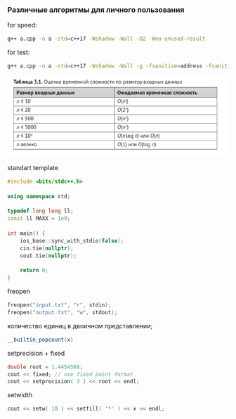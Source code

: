 ### Различные алгоритмы для личного пользования


for speed:  
```bash
g++ a.cpp -o a -std=c++17 -Wshadow -Wall -O2 -Wno-unused-result
```
  
for test:
```bash
g++ a.cpp -o a -std=c++17 -Wshadow -Wall -g -fsanitize=address -fsanitize=undefined -D_GLIBCXX_DEBUG
```  

![Comparsion of difficults](img/difficult_cmp.png)

standart template
```c++
#include <bits/stdc++.h>

using namespace std;

typedef long long ll;
const ll MAXX = 1e9;

int main() {
    ios_base::sync_with_stdio(false);
    cin.tie(nullptr);
    cout.tie(nullptr);
    
    return 0;
}
```

freopen
```c++
freopen("input.txt", "r", stdin);
freopen("output.txt", "w", stdout);
```

количество единиц в двоичном представлении;
```c++
__builtin_popcount(x)
```

setprecision + fixed
```c++
double root = 1.4454568;
cout << fixed; // use fixed point format
cout << setprecision( 3 ) << root << endl;
```

setwidth
```c++
cout << setw( 10 ) << setfill( '*' ) << x << endl;
```